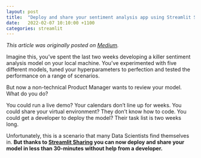 ```yaml
---
layout: post
title:  "Deploy and share your sentiment analysis app using Streamlit Sharing"
date:   2022-02-07 10:10:00 +1100
categories: streamlit
---
```

*This article was originally posted on [Medium](https://medium.com/@rtkilian/deploy-and-share-your-sentiment-analysis-app-using-streamlit-sharing-2ba3ca6a3ead).*

Imagine this, you’ve spent the last two weeks developing a killer sentiment analysis model on your local machine. You’ve experimented with five different models, tuned your hyperparameters to perfection and tested the performance on a range of scenarios.

But now a non-technical Product Manager wants to review your model. What do you do?

You could run a live demo? Your calendars don’t line up for weeks.
You could share your virtual environment? They don’t know how to code.
You could get a developer to deploy the model? Their task list is two weeks long.

Unfortunately, this is a scenario that many Data Scientists find themselves in. **But thanks to [Streamlit Sharing](https://streamlit.io/sharing) you can now deploy and share your model in less than 30-minutes without help from a developer.**
